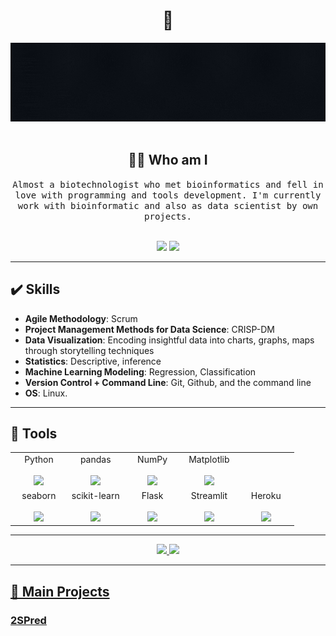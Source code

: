  <h1 align="center"> 👋 </h1>
<div align="center">
  <img src="Jean.gif" alt="header"/>
</div>
&nbsp;
<h2 align="center"> 👨‍💻 Who am I</h2>
<p align="center">
  <samp> Almost a biotechnologist who met bioinformatics and fell in love with programming and tools development.  I'm currently work with bioinformatic and also as data scientist by own projects.
  </samp>
  <br> <br>
 <p align="center">
 <a href="https://www.linkedin.com/in/jean-rodrigues/" target="_blank"><img src="https://img.shields.io/badge/-LinkedIn-%230077B5?style=for-the-badge&logo=linkedin&logoColor=white" target="_blank"></a> 
    <a href = "mailto:eujean.ros@gmail.com"><img src="https://img.shields.io/badge/-Gmail-%23333?style=for-the-badge&logo=gmail&logoColor=white" target="_blank"></a>
</p>

---
<h2 align="left"> ✔️ Skills</h2>

- **Agile Methodology**: Scrum
- **Project Management Methods for Data Science**: CRISP-DM
- **Data Visualization**: Encoding insightful data into charts, graphs, maps through storytelling techniques
- **Statistics**: Descriptive, inference
- **Machine Learning Modeling**: Regression, Classification
- **Version Control + Command Line**: Git, Github, and the command line
- **OS**: Linux.


---
<h2 align="left"> 🔧 Tools</h2>
<p align="left">
 <table>
  <tbody>
      <td width="20%" align="center">
        <span>Python</span><br><br>
        <img height="64px" src="https://cdn.svgporn.com/logos/python.svg">
      </td>
      <td width="20%" align="center">
        <span>pandas</span><br><br>
        <img height="64px" src="https://pandas.pydata.org/static/img/pandas.svg">
      </td>
      <td width="20%" align="center">
        <span>NumPy</span><br><br>
        <img height="64px" src="https://numpy.org/images/logo.svg">
      </td>
      <td width="20%" align="center">
        <span>Matplotlib</span><br><br>
        <img height="64px" src="https://matplotlib.org/_images/sphx_glr_logos2_001.png">
      </td>
    </tr>
    <tr valign="top">
      <td width="20%" align="center">
        <span>seaborn</span><br><br>
        <img height="64px" src="https://seaborn.pydata.org/_static/logo-wide-lightbg.svg">
      </td>
      <td width="20%" align="center">
        <span>scikit-learn</span><br><br>
        <img height="64px" src="https://scikit-learn.org/stable/_images/scikit-learn-logo-notext.png">
      </td>
    <td width="20%" align="center">
        <span>Flask</span><br><br>
        <img height="64px" src="https://flask.palletsprojects.com/en/1.1.x/_images/flask-logo.png">
      </td>
      <td width="20%" align="center">
        <span>Streamlit</span><br><br>
        <img height="64px" src="https://camo.githubusercontent.com/09db6f37973e3f42234d2829b96a0d1845ed5a2d4b975722b15bcf3cfc8b42c2/68747470733a2f2f6173736574732e776562736974652d66696c65732e636f6d2f3564633362343764646336633063326131616637346164302f3565313831383261643237626366626239646666323633615f5247425f4c6f676f5f486f72697a6f6e74616c5f436f6c6f725f4c696768745f42672d702d313038302e706e67">
      </td>
      <td width="20%" align="center">
        <span>Heroku</span><br><br>
        <img height="64px" src="https://blog.4linux.com.br/wp-content/uploads/2018/01/Heroku.png">
    <tr valign="top">
  </tbody>
</table>
</p>


---
<div align="center">
  <a href="https://github.com/eujean-star">
  <img height="180em" src="https://github-readme-stats.vercel.app/api?username=eujean-star&show_icons=true&theme=dark&include_all_commits=true&count_private=true"/>
  <img height="180em" src="https://github-readme-stats.vercel.app/api/top-langs/?username=eujean-star&layout=compact&langs_count=7&theme=dark"/>
</div>
  <img align="right" height="150" style="border-radius:50px;" 
</div>

---

  <h2 align="left"> 📑 Main Projects </h2>

### [2SPred](https://github.com/eujean-star/s2Pred)

